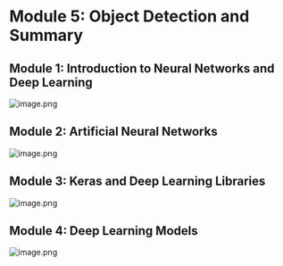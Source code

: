 

# Module 5: Object Detection and Summary
## Module 1: Introduction to Neural Networks and Deep Learning
![image.png](https://prod-files-secure.s3.us-west-2.amazonaws.com/03e82b26-cccb-4906-bb56-adabcbdc0655/a8d40bcb-c482-4026-8872-311e16b2dc63/image.png?X-Amz-Algorithm=AWS4-HMAC-SHA256&X-Amz-Content-Sha256=UNSIGNED-PAYLOAD&X-Amz-Credential=ASIAZI2LB466TNH3QIOE%2F20250131%2Fus-west-2%2Fs3%2Faws4_request&X-Amz-Date=20250131T081842Z&X-Amz-Expires=3600&X-Amz-Security-Token=IQoJb3JpZ2luX2VjELD%2F%2F%2F%2F%2F%2F%2F%2F%2F%2FwEaCXVzLXdlc3QtMiJHMEUCIF07vOlQ1143xYi7wSrkA5oD6oBz4uPzb2ojORuLnSZfAiEAngt0bqHksYFfQczoPDFc76bgBTBbX7NOcQ5vyYsF2T4qiAQIuf%2F%2F%2F%2F%2F%2F%2F%2F%2F%2FARAAGgw2Mzc0MjMxODM4MDUiDIwyrZtZQADMw7EHqircA50PYgqrDvysFXzdqHZAyC%2BBbx%2FeQ76mX4xdfRcKMOz9Lkolt9zg7Ez3U1hbpNcq4E%2FjyBE8Bpywkoij2h9k3%2BROUNRs96PEkqIG6iXYGCtjJvk4jEwtxxxQNwrvodx3GEqSpNQd1QIe3DgVx9Q2qNHU30%2BgJ2q7AAa2t7l72CWFx4rMyjQN44eGROuOVB62Uy%2BvqVzkdl8oaPTaTZQUskEDHmuKzhS1%2BxDVcPeFdURa07%2FzVK1OQGn44CSfUXuE1atAXhXhX8Cn1DIU%2BotrqMWrZbcd5J7HZvtkWax89VoXoZAmo6U%2FmmXZ7hAgLAlouUXVmMMm0WNrEDHj%2F8w9pkGOckPZBhfBXQv6zKV0uSlJAxAjiHkVEHVZJg01f%2FgW%2BLs4tHgU8sAQ3p5ZV0zM69ylou84P5rRNTst9cGo3aEdURedtKhzyej0v1eqE9P7Fc03B2PYcH3UvAz2iC8yBgXTuQMiRU2T1U1XDWElwNN95Q%2FjKCr1FNJqcCY0tE0U%2BAFGkJcMRTeHRku%2Fe7w%2BjkHowoKQWj09vOVQ9zPwPQO3fJdvqEytqDEe%2Fe9GsEA8NwuEu4Y0zD%2F94B%2FR4G1LtBO8C5zMJ00AVZF6gyt0hYAx8BEKDdS69P%2FLheqoMNr%2B8bwGOqUBCLM297O7QP1fcRLYX8nzNH3es%2B%2B08JsGMcIrS8RPDjKV8XdyyWUcrh7m8jleQv6Di5%2F9%2FOCHm8RaCmzjqAb8wtLMVyXlFFeFFIhfC4hltx27tlqwa4FUbpfJxvMolvTexKju5PlQwuMlqFksIa4UDltQDL9LRjfXcfG6p7irTWtKK7Ug250uSov8EKEIqPRxtdFy%2B8bT7R0kkmRnlEeYE9ADdqRx&X-Amz-Signature=5caa2aa903df57a2898475c3433304c09540a7baf7092425b2d2ebb89dfa5690&X-Amz-SignedHeaders=host&x-id=GetObject)
## Module 2: Artificial Neural Networks
![image.png](https://prod-files-secure.s3.us-west-2.amazonaws.com/03e82b26-cccb-4906-bb56-adabcbdc0655/5157ca89-62da-41d9-a98f-6432b71047a9/image.png?X-Amz-Algorithm=AWS4-HMAC-SHA256&X-Amz-Content-Sha256=UNSIGNED-PAYLOAD&X-Amz-Credential=ASIAZI2LB466TNH3QIOE%2F20250131%2Fus-west-2%2Fs3%2Faws4_request&X-Amz-Date=20250131T081841Z&X-Amz-Expires=3600&X-Amz-Security-Token=IQoJb3JpZ2luX2VjELD%2F%2F%2F%2F%2F%2F%2F%2F%2F%2FwEaCXVzLXdlc3QtMiJHMEUCIF07vOlQ1143xYi7wSrkA5oD6oBz4uPzb2ojORuLnSZfAiEAngt0bqHksYFfQczoPDFc76bgBTBbX7NOcQ5vyYsF2T4qiAQIuf%2F%2F%2F%2F%2F%2F%2F%2F%2F%2FARAAGgw2Mzc0MjMxODM4MDUiDIwyrZtZQADMw7EHqircA50PYgqrDvysFXzdqHZAyC%2BBbx%2FeQ76mX4xdfRcKMOz9Lkolt9zg7Ez3U1hbpNcq4E%2FjyBE8Bpywkoij2h9k3%2BROUNRs96PEkqIG6iXYGCtjJvk4jEwtxxxQNwrvodx3GEqSpNQd1QIe3DgVx9Q2qNHU30%2BgJ2q7AAa2t7l72CWFx4rMyjQN44eGROuOVB62Uy%2BvqVzkdl8oaPTaTZQUskEDHmuKzhS1%2BxDVcPeFdURa07%2FzVK1OQGn44CSfUXuE1atAXhXhX8Cn1DIU%2BotrqMWrZbcd5J7HZvtkWax89VoXoZAmo6U%2FmmXZ7hAgLAlouUXVmMMm0WNrEDHj%2F8w9pkGOckPZBhfBXQv6zKV0uSlJAxAjiHkVEHVZJg01f%2FgW%2BLs4tHgU8sAQ3p5ZV0zM69ylou84P5rRNTst9cGo3aEdURedtKhzyej0v1eqE9P7Fc03B2PYcH3UvAz2iC8yBgXTuQMiRU2T1U1XDWElwNN95Q%2FjKCr1FNJqcCY0tE0U%2BAFGkJcMRTeHRku%2Fe7w%2BjkHowoKQWj09vOVQ9zPwPQO3fJdvqEytqDEe%2Fe9GsEA8NwuEu4Y0zD%2F94B%2FR4G1LtBO8C5zMJ00AVZF6gyt0hYAx8BEKDdS69P%2FLheqoMNr%2B8bwGOqUBCLM297O7QP1fcRLYX8nzNH3es%2B%2B08JsGMcIrS8RPDjKV8XdyyWUcrh7m8jleQv6Di5%2F9%2FOCHm8RaCmzjqAb8wtLMVyXlFFeFFIhfC4hltx27tlqwa4FUbpfJxvMolvTexKju5PlQwuMlqFksIa4UDltQDL9LRjfXcfG6p7irTWtKK7Ug250uSov8EKEIqPRxtdFy%2B8bT7R0kkmRnlEeYE9ADdqRx&X-Amz-Signature=4657d1b65f1202f884d0d1179216103ba1d64e4dbcca8756e2612597006aabfe&X-Amz-SignedHeaders=host&x-id=GetObject)
## Module 3: Keras and Deep Learning Libraries
![image.png](https://prod-files-secure.s3.us-west-2.amazonaws.com/03e82b26-cccb-4906-bb56-adabcbdc0655/5089ce50-05f1-470d-ad42-42503bf1df5f/image.png?X-Amz-Algorithm=AWS4-HMAC-SHA256&X-Amz-Content-Sha256=UNSIGNED-PAYLOAD&X-Amz-Credential=ASIAZI2LB466TNH3QIOE%2F20250131%2Fus-west-2%2Fs3%2Faws4_request&X-Amz-Date=20250131T081841Z&X-Amz-Expires=3600&X-Amz-Security-Token=IQoJb3JpZ2luX2VjELD%2F%2F%2F%2F%2F%2F%2F%2F%2F%2FwEaCXVzLXdlc3QtMiJHMEUCIF07vOlQ1143xYi7wSrkA5oD6oBz4uPzb2ojORuLnSZfAiEAngt0bqHksYFfQczoPDFc76bgBTBbX7NOcQ5vyYsF2T4qiAQIuf%2F%2F%2F%2F%2F%2F%2F%2F%2F%2FARAAGgw2Mzc0MjMxODM4MDUiDIwyrZtZQADMw7EHqircA50PYgqrDvysFXzdqHZAyC%2BBbx%2FeQ76mX4xdfRcKMOz9Lkolt9zg7Ez3U1hbpNcq4E%2FjyBE8Bpywkoij2h9k3%2BROUNRs96PEkqIG6iXYGCtjJvk4jEwtxxxQNwrvodx3GEqSpNQd1QIe3DgVx9Q2qNHU30%2BgJ2q7AAa2t7l72CWFx4rMyjQN44eGROuOVB62Uy%2BvqVzkdl8oaPTaTZQUskEDHmuKzhS1%2BxDVcPeFdURa07%2FzVK1OQGn44CSfUXuE1atAXhXhX8Cn1DIU%2BotrqMWrZbcd5J7HZvtkWax89VoXoZAmo6U%2FmmXZ7hAgLAlouUXVmMMm0WNrEDHj%2F8w9pkGOckPZBhfBXQv6zKV0uSlJAxAjiHkVEHVZJg01f%2FgW%2BLs4tHgU8sAQ3p5ZV0zM69ylou84P5rRNTst9cGo3aEdURedtKhzyej0v1eqE9P7Fc03B2PYcH3UvAz2iC8yBgXTuQMiRU2T1U1XDWElwNN95Q%2FjKCr1FNJqcCY0tE0U%2BAFGkJcMRTeHRku%2Fe7w%2BjkHowoKQWj09vOVQ9zPwPQO3fJdvqEytqDEe%2Fe9GsEA8NwuEu4Y0zD%2F94B%2FR4G1LtBO8C5zMJ00AVZF6gyt0hYAx8BEKDdS69P%2FLheqoMNr%2B8bwGOqUBCLM297O7QP1fcRLYX8nzNH3es%2B%2B08JsGMcIrS8RPDjKV8XdyyWUcrh7m8jleQv6Di5%2F9%2FOCHm8RaCmzjqAb8wtLMVyXlFFeFFIhfC4hltx27tlqwa4FUbpfJxvMolvTexKju5PlQwuMlqFksIa4UDltQDL9LRjfXcfG6p7irTWtKK7Ug250uSov8EKEIqPRxtdFy%2B8bT7R0kkmRnlEeYE9ADdqRx&X-Amz-Signature=28c6835b69e6910bfa74b7392e939e0be046d0f56503b636688e46872dcde20e&X-Amz-SignedHeaders=host&x-id=GetObject)
## Module 4: Deep Learning Models
![image.png](https://prod-files-secure.s3.us-west-2.amazonaws.com/03e82b26-cccb-4906-bb56-adabcbdc0655/4e22fcb0-cfbc-4d28-b961-b9b8fde071f0/image.png?X-Amz-Algorithm=AWS4-HMAC-SHA256&X-Amz-Content-Sha256=UNSIGNED-PAYLOAD&X-Amz-Credential=ASIAZI2LB466TNH3QIOE%2F20250131%2Fus-west-2%2Fs3%2Faws4_request&X-Amz-Date=20250131T081842Z&X-Amz-Expires=3600&X-Amz-Security-Token=IQoJb3JpZ2luX2VjELD%2F%2F%2F%2F%2F%2F%2F%2F%2F%2FwEaCXVzLXdlc3QtMiJHMEUCIF07vOlQ1143xYi7wSrkA5oD6oBz4uPzb2ojORuLnSZfAiEAngt0bqHksYFfQczoPDFc76bgBTBbX7NOcQ5vyYsF2T4qiAQIuf%2F%2F%2F%2F%2F%2F%2F%2F%2F%2FARAAGgw2Mzc0MjMxODM4MDUiDIwyrZtZQADMw7EHqircA50PYgqrDvysFXzdqHZAyC%2BBbx%2FeQ76mX4xdfRcKMOz9Lkolt9zg7Ez3U1hbpNcq4E%2FjyBE8Bpywkoij2h9k3%2BROUNRs96PEkqIG6iXYGCtjJvk4jEwtxxxQNwrvodx3GEqSpNQd1QIe3DgVx9Q2qNHU30%2BgJ2q7AAa2t7l72CWFx4rMyjQN44eGROuOVB62Uy%2BvqVzkdl8oaPTaTZQUskEDHmuKzhS1%2BxDVcPeFdURa07%2FzVK1OQGn44CSfUXuE1atAXhXhX8Cn1DIU%2BotrqMWrZbcd5J7HZvtkWax89VoXoZAmo6U%2FmmXZ7hAgLAlouUXVmMMm0WNrEDHj%2F8w9pkGOckPZBhfBXQv6zKV0uSlJAxAjiHkVEHVZJg01f%2FgW%2BLs4tHgU8sAQ3p5ZV0zM69ylou84P5rRNTst9cGo3aEdURedtKhzyej0v1eqE9P7Fc03B2PYcH3UvAz2iC8yBgXTuQMiRU2T1U1XDWElwNN95Q%2FjKCr1FNJqcCY0tE0U%2BAFGkJcMRTeHRku%2Fe7w%2BjkHowoKQWj09vOVQ9zPwPQO3fJdvqEytqDEe%2Fe9GsEA8NwuEu4Y0zD%2F94B%2FR4G1LtBO8C5zMJ00AVZF6gyt0hYAx8BEKDdS69P%2FLheqoMNr%2B8bwGOqUBCLM297O7QP1fcRLYX8nzNH3es%2B%2B08JsGMcIrS8RPDjKV8XdyyWUcrh7m8jleQv6Di5%2F9%2FOCHm8RaCmzjqAb8wtLMVyXlFFeFFIhfC4hltx27tlqwa4FUbpfJxvMolvTexKju5PlQwuMlqFksIa4UDltQDL9LRjfXcfG6p7irTWtKK7Ug250uSov8EKEIqPRxtdFy%2B8bT7R0kkmRnlEeYE9ADdqRx&X-Amz-Signature=62bcd2dd1ae89c1fc12156360517ade3fb94324145eb718dfbb8648178f0de04&X-Amz-SignedHeaders=host&x-id=GetObject)